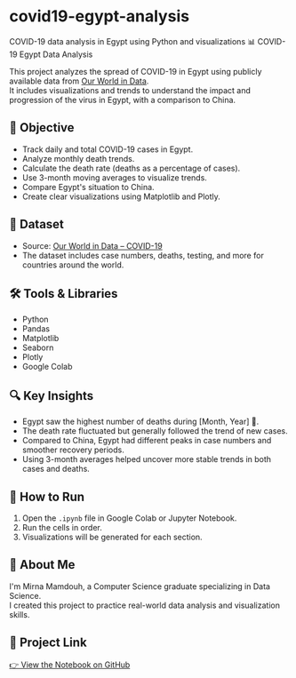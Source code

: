 # covid19-egypt-analysis
COVID-19 data analysis in Egypt using Python and visualizations
📊 COVID-19 Egypt Data Analysis

This project analyzes the spread of COVID-19 in Egypt using publicly available data from [Our World in Data](https://ourworldindata.org/).  
It includes visualizations and trends to understand the impact and progression of the virus in Egypt, with a comparison to China.

## 🎯 Objective

- Track daily and total COVID-19 cases in Egypt.
- Analyze monthly death trends.
- Calculate the death rate (deaths as a percentage of cases).
- Use 3-month moving averages to visualize trends.
- Compare Egypt's situation to China.
- Create clear visualizations using Matplotlib and Plotly.

## 📁 Dataset

- Source: [Our World in Data – COVID-19](https://catalog.ourworldindata.org/garden/covid/latest/compact/compact.csv)
- The dataset includes case numbers, deaths, testing, and more for countries around the world.

## 🛠️ Tools & Libraries

- Python  
- Pandas  
- Matplotlib  
- Seaborn  
- Plotly  
- Google Colab

## 🔍 Key Insights

- Egypt saw the highest number of deaths during [Month, Year] 📌.
- The death rate fluctuated but generally followed the trend of new cases.
- Compared to China, Egypt had different peaks in case numbers and smoother recovery periods.
- Using 3-month averages helped uncover more stable trends in both cases and deaths.

## 📌 How to Run

1. Open the `.ipynb` file in Google Colab or Jupyter Notebook.
2. Run the cells in order.
3. Visualizations will be generated for each section.

## 🙋 About Me

I'm Mirna Mamdouh, a Computer Science graduate specializing in Data Science.  
I created this project to practice real-world data analysis and visualization skills.

## 🔗 Project Link

[👉 View the Notebook on GitHub](https://github.com/merna599/covid19-egypt-analysis)
